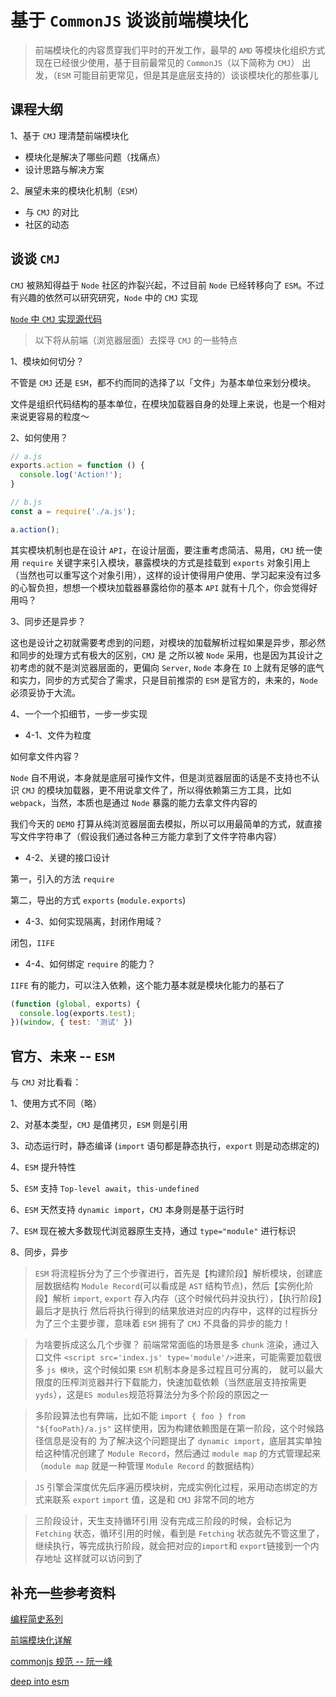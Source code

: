 # 基于 `CommonJS` 谈谈前端模块化

> 前端模块化的内容贯穿我们平时的开发工作，最早的 `AMD` 等模块化组织方式现在已经很少使用，基于目前最常见的 `CommonJS`（以下简称为 `CMJ`） 出发，（`ESM` 可能目前更常见，但是其是底层支持的）谈谈模块化的那些事儿

## 课程大纲

1、基于 `CMJ` 理清楚前端模块化

- 模块化是解决了哪些问题（找痛点）
- 设计思路与解决方案

2、展望未来的模块化机制（`ESM`）

- 与 `CMJ` 的对比
- 社区的动态

## 谈谈 `CMJ`

`CMJ` 被熟知得益于 `Node` 社区的炸裂兴起，不过目前 `Node` 已经转移向了 `ESM`。不过有兴趣的依然可以研究研究，`Node` 中的 `CMJ` 实现

[`Node` 中 `CMJ` 实现源代码](https://github1s.com/nodejs/node/blob/HEAD/lib/internal/modules/cjs/loader.js)

> 以下将从前端（浏览器层面）去探寻 `CMJ` 的一些特点

1、模块如何切分？

不管是 `CMJ` 还是 `ESM`，都不约而同的选择了以「文件」为基本单位来划分模块。

文件是组织代码结构的基本单位，在模块加载器自身的处理上来说，也是一个相对来说更容易的粒度～

2、如何使用？

```js
// a.js
exports.action = function () {
  console.log('Action!');
}

// b.js
const a = require('./a.js');

a.action();
```

其实模块机制也是在设计 `API`，在设计层面，要注重考虑简洁、易用，`CMJ` 统一使用 `require` 关键字来引入模块，暴露模块的方式是挂载到 `exports` 对象引用上（当然也可以重写这个对象引用），这样的设计使得用户使用、学习起来没有过多的心智负担，想想一个模块加载器暴露给你的基本 `API` 就有十几个，你会觉得好用吗？

3、同步还是异步？

这也是设计之初就需要考虑到的问题，对模块的加载解析过程如果是异步，那必然和同步的处理方式有极大的区别，`CMJ` 是 之所以被 `Node` 采用，也是因为其设计之初考虑的就不是浏览器层面的，更偏向 `Server`, `Node` 本身在 `IO` 上就有足够的底气和实力，同步的方式契合了需求，只是目前推崇的 `ESM` 是官方的，未来的，`Node` 必须妥协于大流。

4、一个一个扣细节，一步一步实现

  - 4-1、文件为粒度

  如何拿文件内容？

  `Node` 自不用说，本身就是底层可操作文件，但是浏览器层面的话是不支持也不认识 `CMJ` 的模块加载器，更不用说拿文件了，所以得依赖第三方工具，比如 `webpack`，当然，本质也是通过 `Node` 暴露的能力去拿文件内容的

  我们今天的 `DEMO` 打算从纯浏览器层面去模拟，所以可以用最简单的方式，就直接写文件字符串了（假设我们通过各种三方能力拿到了文件字符串内容）

  - 4-2、关键的接口设计

  第一，引入的方法 `require`

  第二，导出的方式 `exports` (`module.exports`)

  - 4-3、如何实现隔离，封闭作用域？

  闭包，`IIFE`

  - 4-4、如何绑定 `require` 的能力？

  `IIFE` 有的能力，可以注入依赖，这个能力基本就是模块化能力的基石了

  ```js
  (function (global, exports) {
    console.log(exports.test);
  })(window, { test: '测试' })
  ```

## 官方、未来 -- `ESM`

与 `CMJ` 对比看看：

1、使用方式不同（略）

2、对基本类型，`CMJ` 是值拷贝，`ESM` 则是引用

3、动态运行时，静态编译 (`import` 语句都是静态执行，`export` 则是动态绑定的)

4、`ESM` 提升特性

5、`ESM` 支持 `Top-level await`，`this-undefined`

6、`ESM` 天然支持 `dynamic import`，`CMJ` 本身则是基于运行时

7、`ESM` 现在被大多数现代浏览器原生支持，通过 `type="module"` 进行标识

8、同步，异步
  
  > `ESM` 将流程拆分为了三个步骤进行，首先是【构建阶段】解析模块，创建底层数据结构 `Module Record`(可以看成是 `AST` 结构节点)，然后【实例化阶段】解析 `import`, `export` 存入内存（这个时候代码并没执行），【执行阶段】最后才是执行
  > 然后将执行得到的结果放进对应的内存中，这样的过程拆分为了三个主要步骤，意味着 `ESM` 拥有了 `CMJ` 不具备的异步的能力！

  > 为啥要拆成这么几个步骤？
  > 前端常常面临的场景是多 `chunk` 渲染，通过入口文件 `<script src='index.js' type='module'/>`进来，可能需要加载很多 `js 模块`，这个时候如果 `ESM` 机制本身是多过程且可分离的，
  > 就可以最大限度的压榨浏览器并行下载能力，快速加载依赖（当然底层支持按需更`yyds`），这是`ES modules`规范将算法分为多个阶段的原因之一

  > 多阶段算法也有弊端，比如不能 `import { foo } from "${fooPath}/a.js"` 这样使用，因为构建依赖图是在第一阶段，这个时候路径信息是没有的
  > 为了解决这个问题提出了 `dynamic import`，底层其实单独给这种情况创建了 `Module Record`，然后通过 `module map` 的方式管理起来（`module map` 就是一种管理 `Module Record` 的数据结构）

  > `JS` 引擎会深度优先后序遍历模块树，完成实例化过程，采用动态绑定的方式来联系 `export` `import` 值，这是和 `CMJ` 非常不同的地方

  > 三阶段设计，天生支持循环引用
  > 没有完成三阶段的时候，会标记为 `Fetching` 状态，循环引用的时候，看到是 `Fetching` 状态就先不管这里了，继续执行，等完成执行阶段，就会把对应的`import`和 `export`链接到一个内存地址
  > 这样就可以访问到了

## 补充一些参考资料

[编程简史系列](https://segmentfault.com/a/1190000023017398)

[前端模块化详解](https://juejin.cn/post/6844903744518389768#heading-16)

[commonjs 规范 -- 阮一峰](https://javascript.ruanyifeng.com/nodejs/module.html)

[deep into esm](https://hacks.mozilla.org/2018/03/es-modules-a-cartoon-deep-dive/)
